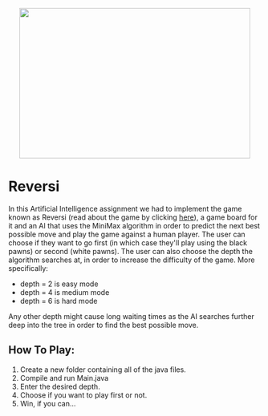 <p align="center">
  <img width="460" height="300" src="https://user-images.githubusercontent.com/80926890/192099240-567b96a5-68b6-47bb-9396-24f084542314.png">
</p>

# Reversi

In this Artificial Intelligence assignment we had to implement the game known as Reversi (read about the game by clicking [here](https://en.wikipedia.org/wiki/Reversi)), a game board for it and an AI that uses the MiniMax algorithm in order to predict the next best possible move and play the game against a human player. The user can choose if they want to go first (in which case they'll play using the black pawns) or second (white pawns). The user can also choose the depth the algorithm searches at, in order to increase the difficulty of the game. More specifically:

- depth = 2 is easy mode
- depth = 4 is medium mode
- depth = 6 is hard mode

Any other depth might cause long waiting times as the AI searches further deep into the tree in order to find the best possible move.

## How To Play:
1. Create a new folder containing all of the java files.
2. Compile and run Main.java
3. Enter the desired depth.
4. Choose if you want to play first or not.
5. Win, if you can...
